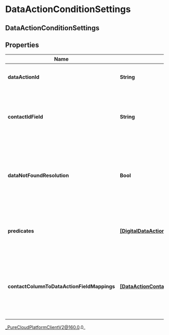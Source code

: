 # DataActionConditionSettings

## DataActionConditionSettings

## Properties

|Name | Type | Description | Notes|
|------------ | ------------- | ------------- | -------------|
| **dataActionId** | **String** | The Data Action Id to use for this condition. | |
| **contactIdField** | **String** | The input field from the data action that the contactId will be passed into. | [optional] |
| **dataNotFoundResolution** | **Bool** | The result of this condition if the data action returns a result indicating there was no data. | |
| **predicates** | [**[DigitalDataActionConditionPredicate]**](DigitalDataActionConditionPredicate) | A list of predicates defining the comparisons to use for this condition. | [optional] |
| **contactColumnToDataActionFieldMappings** | [**[DataActionContactColumnFieldMapping]**](DataActionContactColumnFieldMapping) | A list of mappings defining which contact data fields will be passed to which data action input fields. | [optional] |



_PureCloudPlatformClientV2@160.0.0_
